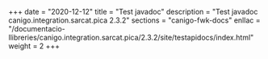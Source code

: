 +++
date        = "2020-12-12"
title       = "Test javadoc"
description = "Test javadoc canigo.integration.sarcat.pica 2.3.2"
sections    = "canigo-fwk-docs"
enllac		= "/documentacio-llibreries/canigo.integration.sarcat.pica/2.3.2/site/testapidocs/index.html"
weight		= 2
+++
